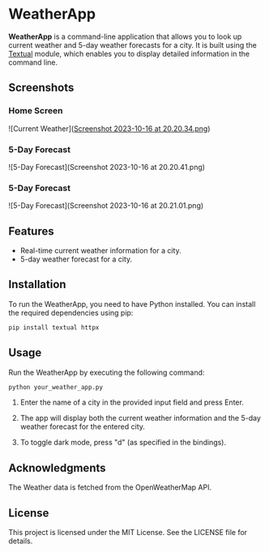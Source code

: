 # WeatherApp

**WeatherApp** is a command-line application that allows you to look up current weather and 5-day weather forecasts for a city. It is built using the [Textual](https://pypi.org/project/textual/) module, which enables you to display detailed information in the command line.

## Screenshots

### Home Screen 
![Current Weather]([Screenshot 2023-10-16 at 20.20.34.png](https://github.com/Miti56/FunApp/blob/main/Screenshot%202023-10-16%20at%2020.21.01.png))

### 5-Day Forecast
![5-Day Forecast](Screenshot 2023-10-16 at 20.20.41.png)

### 5-Day Forecast
![5-Day Forecast](Screenshot 2023-10-16 at 20.21.01.png)

## Features

- Real-time current weather information for a city.
- 5-day weather forecast for a city.

## Installation

To run the WeatherApp, you need to have Python installed. You can install the required dependencies using pip:

```bash
pip install textual httpx
```

## Usage

Run the WeatherApp by executing the following command:
```bash
python your_weather_app.py
```

1) Enter the name of a city in the provided input field and press Enter.

2) The app will display both the current weather information and the 5-day weather forecast for the entered city.

3) To toggle dark mode, press "d" (as specified in the bindings).

## Acknowledgments

The Weather data is fetched from the OpenWeatherMap API.

## License

This project is licensed under the MIT License. See the LICENSE file for details.
 
